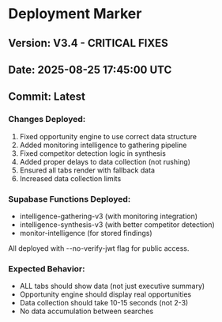 # Deployment Marker

## Version: V3.4 - CRITICAL FIXES
## Date: 2025-08-25 17:45:00 UTC
## Commit: Latest

### Changes Deployed:
1. Fixed opportunity engine to use correct data structure
2. Added monitoring intelligence to gathering pipeline  
3. Fixed competitor detection logic in synthesis
4. Added proper delays to data collection (not rushing)
5. Ensured all tabs render with fallback data
6. Increased data collection limits

### Supabase Functions Deployed:
- intelligence-gathering-v3 (with monitoring integration)
- intelligence-synthesis-v3 (with better competitor detection)
- monitor-intelligence (for stored findings)

All deployed with --no-verify-jwt flag for public access.

### Expected Behavior:
- ALL tabs should show data (not just executive summary)
- Opportunity engine should display real opportunities
- Data collection should take 10-15 seconds (not 2-3)
- No data accumulation between searches
